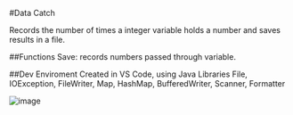 #Data Catch

Records the number of times a integer variable holds a number and saves results in a file.

##Functions
Save: records numbers passed through variable.

##Dev Enviroment
Created in VS Code, using Java
Libraries
File, IOException, FileWriter, Map, HashMap, BufferedWriter, Scanner, Formatter


![image](https://user-images.githubusercontent.com/71223581/99153388-73209680-2665-11eb-8de4-42a3ca77b4bc.png)
